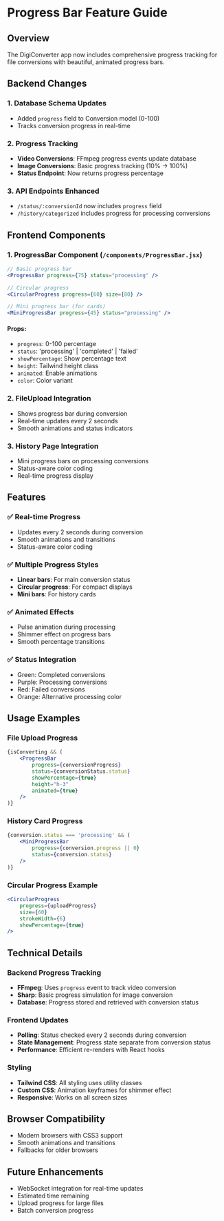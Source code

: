 # Progress Bar Feature Guide

## Overview
The DigiConverter app now includes comprehensive progress tracking for file conversions with beautiful, animated progress bars.

## Backend Changes

### 1. **Database Schema Updates**
- Added `progress` field to Conversion model (0-100)
- Tracks conversion progress in real-time

### 2. **Progress Tracking**
- **Video Conversions**: FFmpeg progress events update database
- **Image Conversions**: Basic progress tracking (10% → 100%)
- **Status Endpoint**: Now returns progress percentage

### 3. **API Endpoints Enhanced**
- `/status/:conversionId` now includes `progress` field
- `/history/categorized` includes progress for processing conversions

## Frontend Components

### 1. **ProgressBar Component** (`/components/ProgressBar.jsx`)
```jsx
// Basic progress bar
<ProgressBar progress={75} status="processing" />

// Circular progress
<CircularProgress progress={60} size={80} />

// Mini progress bar (for cards)
<MiniProgressBar progress={45} status="processing" />
```

#### Props:
- `progress`: 0-100 percentage
- `status`: 'processing' | 'completed' | 'failed'
- `showPercentage`: Show percentage text
- `height`: Tailwind height class
- `animated`: Enable animations
- `color`: Color variant

### 2. **FileUpload Integration**
- Shows progress bar during conversion
- Real-time updates every 2 seconds
- Smooth animations and status indicators

### 3. **History Page Integration**
- Mini progress bars on processing conversions
- Status-aware color coding
- Real-time progress display

## Features

### ✅ **Real-time Progress**
- Updates every 2 seconds during conversion
- Smooth animations and transitions
- Status-aware color coding

### ✅ **Multiple Progress Styles**
- **Linear bars**: For main conversion status
- **Circular progress**: For compact displays
- **Mini bars**: For history cards

### ✅ **Animated Effects**
- Pulse animation during processing
- Shimmer effect on progress bars
- Smooth percentage transitions

### ✅ **Status Integration**
- Green: Completed conversions
- Purple: Processing conversions
- Red: Failed conversions
- Orange: Alternative processing color

## Usage Examples

### File Upload Progress
```jsx
{isConverting && (
    <ProgressBar 
        progress={conversionProgress}
        status={conversionStatus.status}
        showPercentage={true}
        height="h-3"
        animated={true}
    />
)}
```

### History Card Progress
```jsx
{conversion.status === 'processing' && (
    <MiniProgressBar 
        progress={conversion.progress || 0} 
        status={conversion.status} 
    />
)}
```

### Circular Progress Example
```jsx
<CircularProgress 
    progress={uploadProgress}
    size={60}
    strokeWidth={6}
    showPercentage={true}
/>
```

## Technical Details

### Backend Progress Tracking
- **FFmpeg**: Uses `progress` event to track video conversion
- **Sharp**: Basic progress simulation for image conversion
- **Database**: Progress stored and retrieved with conversion status

### Frontend Updates
- **Polling**: Status checked every 2 seconds during conversion
- **State Management**: Progress state separate from conversion status
- **Performance**: Efficient re-renders with React hooks

### Styling
- **Tailwind CSS**: All styling uses utility classes
- **Custom CSS**: Animation keyframes for shimmer effect
- **Responsive**: Works on all screen sizes

## Browser Compatibility
- Modern browsers with CSS3 support
- Smooth animations and transitions
- Fallbacks for older browsers

## Future Enhancements
- WebSocket integration for real-time updates
- Estimated time remaining
- Upload progress for large files
- Batch conversion progress
